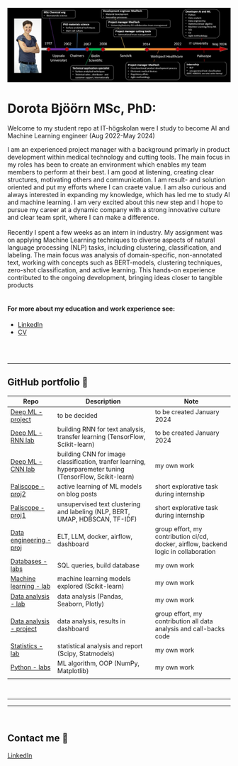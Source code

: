![CV timeline from 1997 to now. It started with my MSc studies in Uppsala, followed by PhD at Chalmers and employmet at Biolin Scientific, Sandvik and Wellspect. Now I am a student at IT-högskolan ](assets/cv_timeline.jpg)

# Dorota Bjöörn MSc, PhD:

Welcome to my student repo at IT-högskolan were I study to become AI and Machine Learning engineer (Aug 2022-May 2024)

I am an experienced project manager with a background primarly in product development within medical technology and cutting tools. The main focus in my roles has been to create an environment which enables my team members to perform at their best. I am good at listening, creating clear structures, motivating others and communication. I am result- and solution oriented and put my efforts where I can craete value. I am also curious and always interested in expanding my knowledge, which has led me to study AI and machine learning. I am very excited about this new step and I hope to pursue my career at a dynamic company with a strong innovative culture and clear team sprit, where I can make a difference.
<br/><br/>
Recently I spent a few weeks as an intern in industry. My assignment was on applying Machine Learning techniques to diverse aspects of natural language processing (NLP) tasks, including clustering, classification, and labeling. The main focus was analysis of domain-specific, non-annotated text, working with concepts such as BERT-models, clustering techniques, zero-shot classification, and active learning. This hands-on experience contributed to the ongoing development, bringing ideas closer to tangible products​
<br/><br/>

#### For more about my education and work experience see:
- [LinkedIn][linkedin]
- [CV][CV]

[linkedin]: https://www.linkedin.com/in/dorota-bjoorn/
[CV]: assets/CV_Dorota_Bjoorn.pdf

<br/><br/>

---

## GitHub portfolio :briefcase:

| Repo                              | Description                                      | Note    |
| ------------------------------    | ----------------------------------               |---------------------|
| [Deep ML - project][dml_proj]      |to be decided | to be created January 2024|
| [Deep ML - RNN lab][dml_lab2]      |building RNN for text analysis, transfer learning (TensorFlow, Scikit-learn)|to be created January 2024|
| [Deep ML - CNN lab][dml_lab1]      |building CNN for image classification, tranfer learning, hyperparemeter tuning (TensorFlow, Scikit-learn)                            | my own work
| [Paliscope - proj2][LIA2]      |active learning of ML models on blog posts                          | short explorative task during internship
| [Paliscope - proj1][LIA1]      |unsupervised text clustering and labeling (NLP, BERT, UMAP, HDBSCAN, TF-IDF)                           | short explorative task during internship
| [Data engineering - proj][de]            |ELT, LLM, docker, airflow, dashboard                                | group effort, my contribution ci/cd, docker, airflow, backend logic in collaboration|
| [Databases - labs][db]                   | SQL queries, build database                      | my own work|
| [Machine learning - lab][ml]      |machine learning models explored (Scikit-learn)   | my own work|
| [Data analysis - lab][da_lab]     | data analysis (Pandas, Seaborn, Plotly)  | my own work
| [Data analysis - project][da_dash]| data analysis, results in dashboard | group effort, my contribution all data analysis and call-backs code
| [Statistics - lab][stats]         |statistical analysis and report (Scipy, Statmodels) | my own work          |
| [Python - labs][python-labs]      |ML algorithm, OOP (NumPy, Matplotlib) | my own work|
|                                   |                                                   |

[dml_proj]: https:
[dml_lab2]: https:
[dml_lab1]: https://github.com/DorotaBjoorn/Deep-Machine-Learning-Dorota-Bjoorn/tree/main/lab_CNN
[LIA2]: https://github.com/DorotaBjoorn/Active-Learning-LIA-project
[LIA1]: https://github.com/DorotaBjoorn/Text-Classification-LIA-project
[de]: https://github.com/DorotaBjoorn/Data-Engineering-Project
[db]: https://github.com/DorotaBjoorn/Databases-Dorota-Bjoorn/tree/main/lab
[ml]: https://github.com/DorotaBjoorn/Machine-Learning-Dorota-Bjoorn/tree/main/lab
[da_lab]: https://github.com/DorotaBjoorn/Databehandling-Dorota-Bjoorn/tree/main/Lab
[da_dash]: https://github.com/DorotaBjoorn/Databehadling-projekt
[stats]: https://github.com/DorotaBjoorn/Statistics-Dorota-Bjoorn/tree/main/Project
[python-labs]: https://github.com/DorotaBjoorn/Python-Dorota-Bjoorn/tree/main/Labs

<br/>

---
---
<br/>

## Contact me :iphone:

[LinkedIn]

[LinkedIn]: https://www.linkedin.com/in/dorota-bjoorn/
